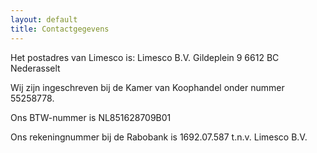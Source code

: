 ```yaml
---
layout: default
title: Contactgegevens
---
```

Het postadres van Limesco is:
Limesco B.V.
Gildeplein 9
6612 BC Nederasselt

Wij zijn ingeschreven bij de Kamer van Koophandel onder nummer 55258778.

Ons BTW-nummer is NL851628709B01

Ons rekeningnummer bij de Rabobank is 1692.07.587 t.n.v. Limesco B.V.
